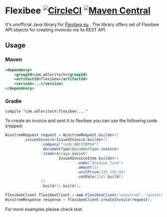 # Flexibee [![CircleCI](https://circleci.com/gh/adleritech/flexibee.svg?style=shield)](https://circleci.com/gh/adleritech/flexibee) [![Maven Central](https://maven-badges.herokuapp.com/maven-central/com.adleritech/flexibee-core/badge.svg)](https://maven-badges.herokuapp.com/maven-central/com.adleritech/flexibee-core)

It's unofficial Java library for [Flexibee.eu](https://www.flexibee.eu) . The library offers set of Flexibee API objects for creating invoices via its REST API.

## Usage

### Maven

```xml
<dependency>
    <groupId>com.adleritech</groupId>
    <artifactId>flexibee</artifactId>
    <version>...</version>
</dependency>
```


### Gradle
```
compile "com.adleritech:flexibee:..."
```

To create an invoice and sent it to flexibee you can use the following code snipped:
```java
WinstromRequest request = WinstromRequest.builder()
        .issuedInvoice(IssuedInvoice.builder()
                .company("code:ABCFIRM1#")
                .documentType(DocumentType.invoice)
                .items(Arrays.asList(
                        IssuedInvoiceItem.builder()
                                .name("Invoice line")
                                .amount(1)
                                .unitPrice(128_140.96)
                                .vatRate(21d).build()
                ))
                .build()).build();

FlexibeeClient flexibeeClient = new FlexibeeClient("winstrom", "winstrom", "demo");
WinstromResponse response = flexibeeClient.createInvoice(request);
```

For more examples please check test.
